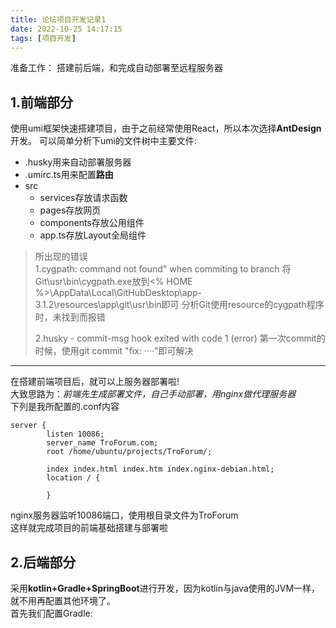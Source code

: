 ```yaml
---
title: 论坛项目开发记录1
date: 2022-10-25 14:17:15
tags: [项目开发]
---
```

准备工作：
搭建前后端，和完成自动部署至远程服务器
<!-- more -->
1.前端部分
-
使用umi框架快速搭建项目，由于之前经常使用React，所以本次选择**AntDesign**开发。
可以简单分析下umi的文件树中主要文件:
+ .husky用来自动部署服务器
+ .umirc.ts用来配置**路由**
+ src 
  + services存放请求函数
  + pages存放网页
  + components存放公用组件
  + app.ts存放Layout全局组件
> 所出现的错误<br>
> 1.cygpath: command not found" when commiting to branch
> 将Git\usr\bin\cygpath.exe放到<% HOME %>\AppData\Local\GitHubDesktop\app-3.1.2\resources\app\git\usr\bin即可
> 分析Git使用resource的cygpath程序时，未找到而报错
> 
> 2.husky - commit-msg hook exited with code 1 (error)
> 第一次commit的时候，使用git commit "fix: ····"即可解决

---

在搭建前端项目后，就可以上服务器部署啦!<br>
大致思路为：*前端先生成部署文件，自己手动部署，用nginx做代理服务器*<br>
下列是我所配置的.conf内容
````text
server {
        listen 10086;
        server_name TroForum.com;
        root /home/ubuntu/projects/TroForum/;

        index index.html index.htm index.nginx-debian.html;
        location / {

        }
````
nginx服务器监听10086端口，使用根目录文件为TroForum<br>
这样就完成项目的前端基础搭建与部署啦

2.后端部分
-
采用**kotlin+Gradle+SpringBoot**进行开发，因为kotlin与java使用的JVM一样，就不用再配置其他环境了。<br>
首先我们配置Gradle:
> 
>






